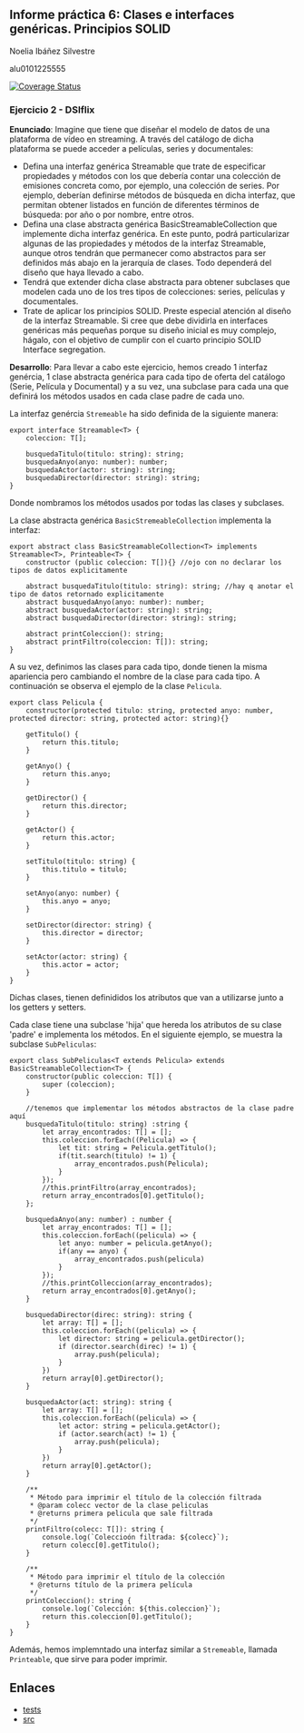 ## Informe práctica 6: Clases e interfaces genéricas. Principios SOLID

Noelia Ibáñez Silvestre

alu0101225555

[![Coverage Status](https://coveralls.io/repos/github/ULL-ESIT-INF-DSI-2122/ull-esit-inf-dsi-21-22-prct06-generics-solid-alu0101225555/badge.svg?branch=main)](https://coveralls.io/github/ULL-ESIT-INF-DSI-2122/ull-esit-inf-dsi-21-22-prct06-generics-solid-alu0101225555?branch=main)


### Ejercicio 2 - DSIflix

**Enunciado**: Imagine que tiene que diseñar el modelo de datos de una plataforma de vídeo en streaming. A través del catálogo de dicha plataforma se puede acceder a películas, series y documentales:

- Defina una interfaz genérica Streamable que trate de especificar propiedades y métodos con los que debería contar una colección de emisiones concreta como, por ejemplo, una colección de series. Por ejemplo, deberían definirse métodos de búsqueda en dicha interfaz, que permitan obtener listados en función de diferentes términos de búsqueda: por año o por nombre, entre otros.
- Defina una clase abstracta genérica BasicStreamableCollection que implemente dicha interfaz genérica. En este punto, podrá particularizar algunas de las propiedades y métodos de la interfaz Streamable, aunque otros tendrán que permanecer como abstractos para ser definidos más abajo en la jerarquía de clases. Todo dependerá del diseño que haya llevado a cabo.
- Tendrá que extender dicha clase abstracta para obtener subclases que modelen cada uno de los tres tipos de colecciones: series, películas y documentales.
- Trate de aplicar los principios SOLID. Preste especial atención al diseño de la interfaz Streamable. Si cree que debe dividirla en interfaces genéricas más pequeñas porque su diseño inicial es muy complejo, hágalo, con el objetivo de cumplir con el cuarto principio SOLID Interface segregation.

**Desarrollo**: Para llevar a cabo este ejercicio, hemos creado 1 interfaz genércia, 1 clase abstracta genérica para cada tipo de oferta del catálogo (Serie, Película y Documental) y a su vez, una subclase para cada una que definirá los métodos usados en cada clase padre de cada uno. 

La interfaz genércia `Stremeable` ha sido definida de la siguiente manera:

```
export interface Streamable<T> {
    coleccion: T[];
    
    busquedaTitulo(titulo: string): string;
    busquedaAnyo(anyo: number): number;
    busquedaActor(actor: string): string;
    busquedaDirector(director: string): string;
}
```
Donde nombramos los métodos usados por todas las clases y subclases.

La clase abstracta genérica `BasicStremeableCollection` implementa la interfaz: 

```
export abstract class BasicStreamableCollection<T> implements Streamable<T>, Printeable<T> {
    constructor (public coleccion: T[]){} //ojo con no declarar los tipos de datos explicitamente

    abstract busquedaTitulo(titulo: string): string; //hay q anotar el tipo de datos retornado explicitamente
    abstract busquedaAnyo(anyo: number): number;
    abstract busquedaActor(actor: string): string;
    abstract busquedaDirector(director: string): string;

    abstract printColeccion(): string;
    abstract printFiltro(coleccion: T[]): string;
}
```

A su vez, definimos las clases para cada tipo, donde tienen la misma apariencia pero cambiando el nombre de la clase para cada tipo. A continuación se observa el ejemplo de la clase `Pelicula`.

```
export class Pelicula {
    constructor(protected titulo: string, protected anyo: number, protected director: string, protected actor: string){}

    getTitulo() {
        return this.titulo;
    }

    getAnyo() {
        return this.anyo;
    }

    getDirector() {
        return this.director;
    }

    getActor() {
        return this.actor;
    }

    setTitulo(titulo: string) {
        this.titulo = titulo;
    }

    setAnyo(anyo: number) {
        this.anyo = anyo;
    }

    setDirector(director: string) {
        this.director = director;
    }

    setActor(actor: string) {
        this.actor = actor;
    }
}
```
Dichas clases, tienen definididos los atributos que van a utilizarse junto a los getters y setters.

Cada clase tiene una subclase 'hija' que hereda los atributos de su clase 'padre' e implementa los métodos. En el siguiente ejemplo, se muestra la subclase `SubPeliculas`:

```
export class SubPeliculas<T extends Pelicula> extends BasicStreamableCollection<T> {
    constructor(public coleccion: T[]) {
        super (coleccion);
    }

    //tenemos que implementar los métodos abstractos de la clase padre aquí
    busquedaTitulo(titulo: string) :string {
        let array_encontrados: T[] = [];
        this.coleccion.forEach((Pelicula) => {
            let tit: string = Pelicula.getTitulo();
            if(tit.search(titulo) != 1) {
                array_encontrados.push(Pelicula);
            }
        });
        //this.printFiltro(array_encontrados);
        return array_encontrados[0].getTitulo();
    };

    busquedaAnyo(any: number) : number {
        let array_encontrados: T[] = [];
        this.coleccion.forEach((pelicula) => {
            let anyo: number = pelicula.getAnyo();
            if(any == anyo) {
                array_encontrados.push(pelicula)
            }
        });
        //this.printColleccion(array_encontrados);
        return array_encontrados[0].getAnyo();
    }

    busquedaDirector(direc: string): string {
        let array: T[] = [];
        this.coleccion.forEach((pelicula) => {
            let director: string = pelicula.getDirector();
            if (director.search(direc) != 1) {
                array.push(pelicula);
            }
        })
        return array[0].getDirector();
    }

    busquedaActor(act: string): string {
        let array: T[] = [];
        this.coleccion.forEach((pelicula) => {
            let actor: string = pelicula.getActor();
            if (actor.search(act) != 1) {
                array.push(pelicula);
            }
        })
        return array[0].getActor();
    }

    /**
     * Método para imprimir el título de la colección filtrada
     * @param colecc vector de la clase peliculas 
     * @returns primera pelicula que sale filtrada 
     */
    printFiltro(colecc: T[]): string {
        console.log(`Coleccioón filtrada: ${colecc}`);
        return colecc[0].getTitulo();
    }

    /**
     * Método para imprimir el título de la colección
     * @returns título de la primera película 
     */
    printColeccion(): string {
        console.log(`Colección: ${this.coleccion}`);
        return this.coleccion[0].getTitulo();
    }
}
```

Además, hemos implemntado una interfaz similar a `Stremeable`, llamada `Printeable`, que sirve para poder imprimir.

## Enlaces
- [tests](/home/usuario/p6/tests)
- [src](/home/usuario/p6/src)